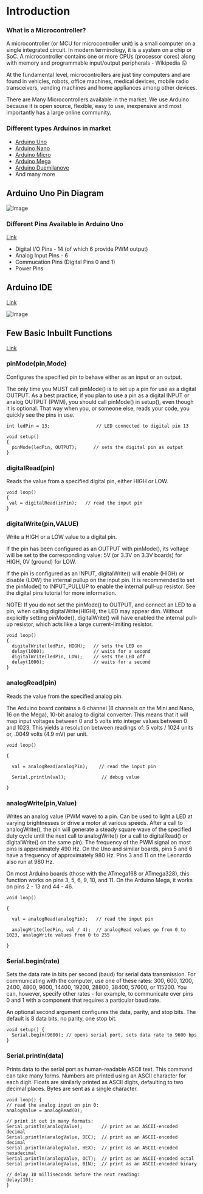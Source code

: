 # Introduction

### What is a Microcontroller?
A microcontroller (or MCU for microcontroller unit) is a small computer on a single integrated circuit. In modern terminology, it is a system on a chip or SoC. A microcontroller contains one or more CPUs (processor cores) along with memory and programmable input/output peripherals - Wikipedia  :stuck_out_tongue:

At the fundamental level, microcontrollers are just tiny computers and are found in vehicles, robots, office machines, medical devices, mobile radio transceivers, vending machines and home appliances among other devices.


There are Many Microcontrollers available in the market.
We use Arduino because it is open source, flexible, easy to use, inexpensive and most importantly has a large online community.

### Different types Arduinos in market
  * [Arduino Uno](https://store.arduino.cc/usa/arduino-uno-rev3)
  * [Arduino Nano ](https://store.arduino.cc/usa/arduino-nano)
  * [Arduino Micro](https://store.arduino.cc/usa/arduino-micro)
  * [Arduino Mega](https://store.arduino.cc/usa/arduino-mega-2560-rev3)
  * [Arduino Duemilanove](https://www.arduino.cc/en/Main/arduinoBoardDuemilanove)
  * And many more 

## Arduino Uno Pin Diagram

  ![Image](https://www.robomart.com/image/catalog/RM0058/01.jpg)

### Different Pins Available in Arduino Uno
   [Link](https://www.arduino.cc/en/Reference/Board)

   * Digital I/O Pins  - 14 (of which 6 provide PWM output)
   * Analog Input Pins - 6
   * Commucation Pins (Digital Pins 0 and 1)
   * Power Pins
## Arduino IDE

 [Link](https://www.arduino.cc/en/Guide/Environment) <br/>

 ![Image](https://cdn.sparkfun.com/assets/learn_tutorials/3/4/9/Arduino_template.png)

## Few Basic Inbuilt Functions
  [Link](https://www.arduino.cc/en/Reference/HomePage)
### pinMode(pin,Mode)
   Configures the specified pin to behave either as an input or an output. 

   The only time you MUST call pinMode() is to set up a pin for use as a digital OUTPUT.  As a best practice, if you plan to use a pin as a digital INPUT or analog OUTPUT (PWM), you should call pinMode() in setup(), even though it is optional.  That way when you, or someone else, reads your code, you quickly see the pins in use.
   ```
   int ledPin = 13;                 // LED connected to digital pin 13

   void setup()
   {
     pinMode(ledPin, OUTPUT);      // sets the digital pin as output
   }
   ```
### digitalRead(pin)
   Reads the value from a specified digital pin, either HIGH or LOW.
   ```
  void loop()
  {
    val = digitalRead(inPin);   // read the input pin
  }
   ```
### digitalWrite(pin,VALUE)

  Write a HIGH or a LOW value to a digital pin.

  If the pin has been configured as an OUTPUT with pinMode(), its voltage will be set to the corresponding value: 5V (or 3.3V on 3.3V boards) for HIGH, 0V (ground) for LOW.

  If the pin is configured as an INPUT, digitalWrite() will enable (HIGH) or disable (LOW) the internal pullup on the input pin. It is recommended to set the pinMode() to INPUT_PULLUP to enable the internal pull-up resistor. See the digital pins tutorial for more information.

  NOTE: If you do not set the pinMode() to OUTPUT, and connect an LED to a pin, when calling digitalWrite(HIGH), the LED may appear dim. Without explicitly setting pinMode(), digitalWrite() will have enabled the internal pull-up resistor, which acts like a large current-limiting resistor.
  ```
  void loop()
  {
    digitalWrite(ledPin, HIGH);   // sets the LED on
    delay(1000);                  // waits for a second
    digitalWrite(ledPin, LOW);    // sets the LED off
    delay(1000);                  // waits for a second
  }
  ```
### analogRead(pin)
  Reads the value from the specified analog pin.

  The Arduino board contains a 6 channel (8 channels on the Mini and Nano, 16 on the Mega), 10-bit analog to digital converter. This means that it will map input voltages between 0 and 5 volts into integer values between 0 and 1023. This yields a resolution between readings of: 5 volts / 1024 units or, .0049 volts (4.9 mV) per unit. 

  ```
  void loop()

  {

    val = analogRead(analogPin);    // read the input pin

    Serial.println(val);             // debug value

  }
  ```

### analogWrite(pin,Value)
  Writes an analog value (PWM wave) to a pin. Can be used to light a LED at varying brightnesses or drive a motor at various speeds. 
  After a call to analogWrite(), the pin will generate a steady square wave of the specified duty cycle until the next call to analogWrite() (or a call to digitalRead() or digitalWrite() on the same pin). The frequency of the PWM signal on most pins is approximately 490 Hz. On the Uno and similar boards, pins 5 and 6 have a frequency of approximately 980 Hz. Pins 3 and 11 on the Leonardo also run at 980 Hz.

  On most Arduino boards (those with the ATmega168 or ATmega328), this function works on pins 3, 5, 6, 9, 10, and 11. On the Arduino Mega, it works on pins 2 - 13 and 44 - 46. 
  ```
  void loop()

  {

    val = analogRead(analogPin);   // read the input pin

    analogWrite(ledPin, val / 4);  // analogRead values go from 0 to 1023, analogWrite values from 0 to 255

  }
  ```
### Serial.begin(rate)
  Sets the data rate in bits per second (baud) for serial data transmission. 
  For communicating with the computer, use one of these rates: 300, 600, 1200, 2400, 4800, 9600, 14400, 19200, 28800, 38400, 57600, or 115200. You can, however, specify other rates - for example, to communicate over pins 0 and 1 with a component that requires a particular baud rate.

  An optional second argument configures the data, parity, and stop bits. The default is 8 data bits, no parity, one stop bit.

  ```
  void setup() {
    Serial.begin(9600); // opens serial port, sets data rate to 9600 bps
  }
  ```
### Serial.println(data)
  Prints data to the serial port as human-readable ASCII text. 
  This command can take many forms. Numbers are printed using an ASCII character for each digit. Floats are similarly printed as ASCII digits, defaulting to two decimal places. Bytes are sent as a single character.

  ```
  void loop() {
  // read the analog input on pin 0:
  analogValue = analogRead(0);

  // print it out in many formats:
  Serial.println(analogValue);       // print as an ASCII-encoded decimal
  Serial.println(analogValue, DEC);  // print as an ASCII-encoded decimal
  Serial.println(analogValue, HEX);  // print as an ASCII-encoded hexadecimal
  Serial.println(analogValue, OCT);  // print as an ASCII-encoded octal
  Serial.println(analogValue, BIN);  // print as an ASCII-encoded binary

  // delay 10 milliseconds before the next reading:
  delay(10);
  }
  ```
